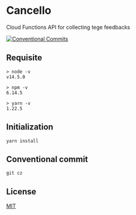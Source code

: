 # Cancello

Cloud Functions API for collecting tege feedbacks

[![Conventional Commits](https://img.shields.io/badge/Conventional%20Commits-1.0.0-yellow.svg)](https://conventionalcommits.org)

## Requisite

```
> node -v
v14.5.0

> npm -v
6.14.5

> yarn -v
1.22.5
```

## Initialization

```
yarn install
```

## Conventional commit

```
git cz
```

## License

[MIT](LICENSE)